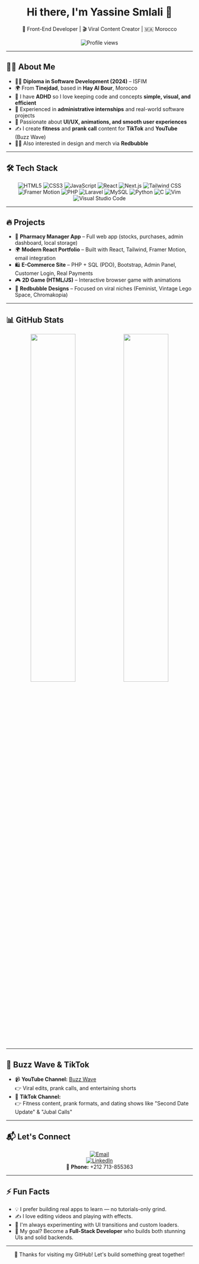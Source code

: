 <h1 align="center">Hi there, I'm Yassine Smlali 👋</h1>

<p align="center">
  🎯 Front-End Developer | 🎬 Viral Content Creator | 🇲🇦 Morocco
</p>

<p align="center">
  <img src="https://komarev.com/ghpvc/?username=YassineSmlali&style=flat-square&color=blue" alt="Profile views" />
</p>

---

## 🧑‍💻 About Me

- 👨‍🎓 **Diploma in Software Development (2024)** – ISFIM  
- 🌍 From **Tinejdad**, based in **Hay Al Bour**, Morocco  
- 🧠 I have **ADHD** so I love keeping code and concepts **simple, visual, and efficient**
- 💼 Experienced in **administrative internships** and real-world software projects
- 📱 Passionate about **UI/UX, animations, and smooth user experiences**
- ✍️ I create **fitness** and **prank call** content for **TikTok** and **YouTube** (Buzz Wave)
- 🧑‍🎨 Also interested in design and merch via **Redbubble**

---

## 🛠️ Tech Stack

<div align="center">

![HTML5](https://img.shields.io/badge/HTML-E34F26?style=flat&logo=html5&logoColor=white)
![CSS3](https://img.shields.io/badge/CSS-1572B6?style=flat&logo=css3&logoColor=white)
![JavaScript](https://img.shields.io/badge/JavaScript-F7DF1E?style=flat&logo=javascript&logoColor=black)
![React](https://img.shields.io/badge/React-61DAFB?style=flat&logo=react&logoColor=black)
![Next.js](https://img.shields.io/badge/Next.js-000000?style=flat&logo=nextdotjs&logoColor=white)
![Tailwind CSS](https://img.shields.io/badge/Tailwind-06B6D4?style=flat&logo=tailwindcss&logoColor=white)
![Framer Motion](https://img.shields.io/badge/Framer--Motion-0055FF?style=flat&logo=framer&logoColor=white)
![PHP](https://img.shields.io/badge/PHP-777BB4?style=flat&logo=php&logoColor=white)
![Laravel](https://img.shields.io/badge/Laravel-FF2D20?style=flat&logo=laravel&logoColor=white)
![MySQL](https://img.shields.io/badge/MySQL-00758F?style=flat&logo=mysql&logoColor=white)
![Python](https://img.shields.io/badge/Python-3776AB?style=flat&logo=python&logoColor=white)
![C](https://img.shields.io/badge/C-00599C?style=flat&logo=c&logoColor=white)
![Vim](https://img.shields.io/badge/Vim-019733?style=flat&logo=vim&logoColor=white)
![Visual Studio Code](https://img.shields.io/badge/VS%20Code-007ACC?style=flat&logo=visualstudiocode&logoColor=white)

</div>

---

## 🔥 Projects

- 🧪 **Pharmacy Manager App** – Full web app (stocks, purchases, admin dashboard, local storage)
- 🌍 **Modern React Portfolio** – Built with React, Tailwind, Framer Motion, email integration
- 🛍️ **E-Commerce Site** – PHP + SQL (PDO), Bootstrap, Admin Panel, Customer Login, Real Payments
- 🎮 **2D Game (HTML/JS)** – Interactive browser game with animations
- 🎨 **Redbubble Designs** – Focused on viral niches (Feminist, Vintage Lego Space, Chromakopia)

---

## 📊 GitHub Stats

<div align="center">

<img src="https://github-readme-stats.vercel.app/api?username=YassineSmlali&show_icons=true&theme=radical" width="49%"/>
<img src="https://github-readme-stats.vercel.app/api/top-langs/?username=YassineSmlali&layout=compact&theme=radical" width="49%"/>

</div>

---

## 🎥 Buzz Wave & TikTok

- 📹 **YouTube Channel:** [Buzz Wave](https://www.youtube.com/@BuzzWave)  
  👉 Viral edits, prank calls, and entertaining shorts  
- 📲 **TikTok Channel:**  
  👉 Fitness content, prank formats, and dating shows like "Second Date Update" & "Jubal Calls"

---

## 📬 Let's Connect

<div align="center">

[![Email](https://img.shields.io/badge/Gmail-otakuyassine3@gmail.com-D14836?style=flat&logo=gmail&logoColor=white)](mailto:otakuyassine3@gmail.com)  
[![LinkedIn](https://img.shields.io/badge/LinkedIn-YassineSmlali-blue?style=flat&logo=linkedin&logoColor=white)](https://www.linkedin.com/in/YassineSmlali)  
📱 **Phone:** +212 713-855363

</div>

---

## ⚡ Fun Facts

- 💡 I prefer building real apps to learn — no tutorials-only grind.
- ✍️ I love editing videos and playing with effects.
- 🧩 I'm always experimenting with UI transitions and custom loaders.
- 🎯 My goal? Become a **Full-Stack Developer** who builds both stunning UIs and solid backends.

---

<p align="center">
  💖 Thanks for visiting my GitHub! Let's build something great together!
</p>

